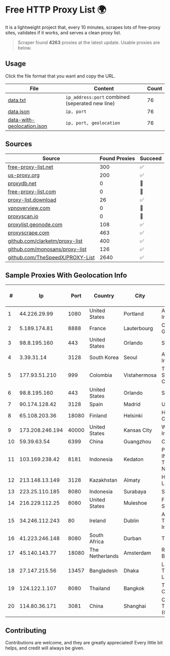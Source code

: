 
# Free HTTP Proxy List 🌍

It is a lightweight project that, every 10 minutes, scrapes lots of free-proxy sites, validates if it works, and serves a clean proxy list.


> Scraper found **4263** proxies at the latest update. Usable proxies are below.

## Usage

Click the file format that you want and copy the URL.


|File|Content|Count|
|----|-------|-----|
|[data.txt](https://raw.githubusercontent.com/themiralay/Proxy-List-World/master/data.txt)|`ip_address:port` combined (seperated new line)|76|
|[data.json](https://raw.githubusercontent.com/themiralay/Proxy-List-World/master/data.json)|`ip, port`|76|
|[data-with-geolocation.json](https://raw.githubusercontent.com/themiralay/Proxy-List-World/master/data-with-geolocation.json)|`ip, port, geolocation`|76|

## Sources

|Source|Found Proxies|Succeed|
|------|-------------|-------|
|[free-proxy-list.net](https://free-proxy-list.net)|300|✅|
|[us-proxy.org](https://www.us-proxy.org)|200|✅|
|[proxydb.net](http://proxydb.net)|0|🚫|
|[free-proxy-list.com](https://free-proxy-list.com/?page=&port=&type%5B%5D=http&type%5B%5D=https&up_time=0&search=Search)|0|🚫|
|[proxy-list.download](https://www.proxy-list.download/HTTP)|26|✅|
|[vpnoverview.com](https://vpnoverview.com/privacy/anonymous-browsing/free-proxy-servers)|0|🚫|
|[proxyscan.io](https://www.proxyscan.io)|0|🚫|
|[proxylist.geonode.com](https://proxylist.geonode.com/api/proxy-list?limit=300&page=1&sort_by=lastChecked&sort_type=desc&protocols=http,https)|108|✅|
|[proxyscrape.com](https://api.proxyscrape.com/v2/?request=displayproxies&protocol=http&timeout=10000&country=all&ssl=all&anonymity=all)|463|✅|
|[github.com/clarketm/proxy-list](https://raw.githubusercontent.com/clarketm/proxy-list/master/proxy-list-raw.txt)|400|✅|
|[github.com/monosans/proxy-list](https://raw.githubusercontent.com/monosans/proxy-list/main/proxies/http.txt)|126|✅|
|[github.com/TheSpeedX/PROXY-List](https://raw.githubusercontent.com/TheSpeedX/PROXY-List/master/http.txt)|2640|✅|


## Sample Proxies With Geolocation Info

|#|Ip|Port|Country|City|Internet Service Provider|
|-|--|----|-------|----|-------------------------|
|1|44.226.29.99|1080|United States|Portland|Amazon.com, Inc.|
|2|5.189.174.81|8888|France|Lauterbourg|Contabo GmbH|
|3|98.8.195.160|443|United States|Orlando|Spectrum|
|4|3.39.31.14|3128|South Korea|Seoul|Amazon.com, Inc.|
|5|177.93.51.210|999|Colombia|Vistahermosa|TV AZTECA SUCURSAL COLOMBIA|
|6|98.8.195.160|443|United States|Orlando|Spectrum|
|7|90.174.128.42|3128|Spain|Madrid|Uni2|
|8|65.108.203.36|18080|Finland|Helsinki|Hetzner Online GmbH|
|9|173.208.246.194|40000|United States|Kansas City|WholeSale Internet|
|10|59.39.63.54|6399|China|Guangzhou|Chinanet|
|11|103.169.238.42|8181|Indonesia|Kedaton|PT INDONESIA TRANS NETWORK|
|12|213.148.13.149|3128|Kazakhstan|Almaty|Haicom Limited|
|13|223.25.110.185|8080|Indonesia|Surabaya|SinergiNet|
|14|216.229.112.25|8080|United States|Muleshoe|Five Area Systems, LLC|
|15|34.246.112.243|80|Ireland|Dublin|Amazon Technologies Inc.|
|16|41.223.246.148|8080|South Africa|Durban|Thusaconnect|
|17|45.140.143.77|18080|The Netherlands|Amsterdam|RoyaleHosting BV|
|18|27.147.215.56|13457|Bangladesh|Dhaka|Link3 Technologies Limited|
|19|124.122.1.107|8080|Thailand|Bangkok|True Internet Co., Ltd.|
|20|114.80.36.171|3081|China|Shanghai|China Telecom (Group)|



## Contributing

Contributions are welcome, and they are greatly appreciated! Every
little bit helps, and credit will always be given.

